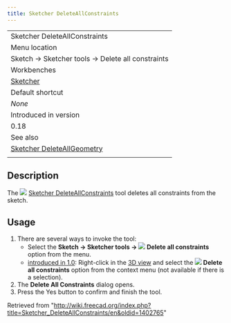 ```yaml
---
title: Sketcher DeleteAllConstraints
---
```


|                                                                                        |
| -------------------------------------------------------------------------------------- |
| Sketcher DeleteAllConstraints                                                          |
| Menu location                                                                          |
| Sketch → Sketcher tools → Delete all constraints                                       |
| Workbenches                                                                            |
| [Sketcher](/Sketcher_Workbench "Sketcher Workbench")                                   |
| Default shortcut                                                                       |
| _None_                                                                                 |
| Introduced in version                                                                  |
| 0.18                                                                                   |
| See also                                                                               |
| [Sketcher DeleteAllGeometry](/Sketcher_DeleteAllGeometry "Sketcher DeleteAllGeometry") |
|                                                                                        |

## Description

The ![](/images/Sketcher_DeleteAllConstraints.svg) [Sketcher DeleteAllConstraints](/Sketcher_DeleteAllConstraints "Sketcher DeleteAllConstraints") tool deletes all constraints from the sketch.

## Usage

1. There are several ways to invoke the tool:
   - Select the **Sketch → Sketcher tools → ![](/images/Sketcher_DeleteAllConstraints.svg) Delete all constraints** option from the menu.
   - [introduced in 1.0](/Release_notes_1.0 "Release notes 1.0"): Right-click in the [3D view](/3D_view "3D view") and select the **![](/images/Sketcher_DeleteAllConstraints.svg) Delete all constraints** option from the context menu (not available if there is a selection).
2. The **Delete All Constraints** dialog opens.
3. Press the Yes button to confirm and finish the tool.

Retrieved from "<http://wiki.freecad.org/index.php?title=Sketcher_DeleteAllConstraints/en&oldid=1402765>"
